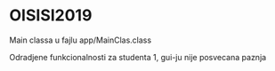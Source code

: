 # OISISI2019

Main classa u fajlu app/MainClas.class

Odradjene funkcionalnosti za studenta 1, gui-ju nije posvecana paznja
